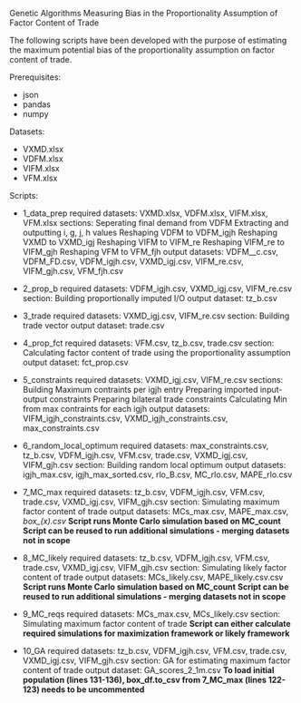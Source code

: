 Genetic Algorithms Measuring Bias in the Proportionality Assumption of Factor Content of Trade

The following scripts have been developed with the purpose of estimating the maximum potential bias of the proportionality assumption on factor content of trade.

Prerequisites:
- json
- pandas
- numpy

Datasets:
- VXMD.xlsx
- VDFM.xlsx 
- VIFM.xlsx 
- VFM.xlsx

Scripts:
- 1_data_prep
required datasets: VXMD.xlsx, VDFM.xlsx, VIFM.xlsx, VFM.xlsx
sections:
	Seperating final demand from VDFM
	Extracting and outputting i, g, j, h values
	Reshaping VDFM to VDFM_igjh
	Reshaping VXMD to VXMD_igj
	Reshaping VIFM to VIFM_re
	Reshaping VIFM_re to VIFM_gjh
	Reshaping VFM to VFM_fjh
output datasets: VDFM__c.csv, VDFM_FD.csv, VDFM_igjh.csv, VXMD_igj.csv, VIFM_re.csv, VIFM_gjh.csv, VFM_fjh.csv 

- 2_prop_b
required datasets: VDFM_igjh.csv, VXMD_igj.csv, VIFM_re.csv
section: Building proportionally imputed I/O
output dataset: tz_b.csv

- 3_trade
required datasets: VXMD_igj.csv, VIFM_re.csv
section: Building trade vector
output dataset: trade.csv

- 4_prop_fct
required datasets: VFM.csv, tz_b.csv, trade.csv
section: Calculating factor content of trade using the proportionality assumption
output dataset: fct_prop.csv

- 5_constraints
required datasets: VXMD_igj.csv, VIFM_re.csv
sections:
	Building Maximum contraints per igjh entry
	Preparing imported input-output constraints
	Preparing bilateral trade constraints
	Calculating Min from max contraints for each igjh
output datasets: VIFM_igjh_constraints.csv, VXMD_igjh_constraints.csv, max_constraints.csv

- 6_random_local_optimum
required datasets: max_constraints.csv, tz_b.csv, VDFM_igjh.csv, VFM.csv, trade.csv, VXMD_igj.csv, VIFM_gjh.csv
section: Building random local optimum
output datasets: igjh_max.csv, igjh_max_sorted.csv, rlo_B.csv, MC_rlo.csv, MAPE_rlo.csv

- 7_MC_max
required datasets: tz_b.csv, VDFM_igjh.csv, VFM.csv, trade.csv, VXMD_igj.csv, VIFM_gjh.csv
section: Simulating maximum factor content of trade
output datasets: MCs_max.csv, MAPE_max.csv, *box_(x).csv*
**Script runs Monte Carlo simulation based on MC_count**
**Script can be reused to run additional simulations - merging datasets not in scope**

- 8_MC_likely
required datasets: tz_b.csv, VDFM_igjh.csv, VFM.csv, trade.csv, VXMD_igj.csv, VIFM_gjh.csv
section: Simulating likely factor content of trade
output datasets: MCs_likely.csv, MAPE_likely.csv.csv
**Script runs Monte Carlo simulation based on MC_count**
**Script can be reused to run additional simulations - merging datasets not in scope**

- 9_MC_reqs
required datasets: MCs_max.csv, MCs_likely.csv
section: Simulating maximum factor content of trade
	**Script can either calculate required simulations for maximization framework or likely framework**

- 10_GA
required datasets: tz_b.csv, VDFM_igjh.csv, VFM.csv, trade.csv, VXMD_igj.csv, VIFM_gjh.csv
section: GA for estimating maximum factor content of trade
output dataset: GA_scores_2_1m.csv
**To load initial population (lines 131-136), box_df.to_csv from 7_MC_max (lines 122-123) needs to be uncommented**


